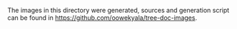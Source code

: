 The images in this directory were generated, sources and generation script can be found in <https://github.com/oowekyala/tree-doc-images>.
